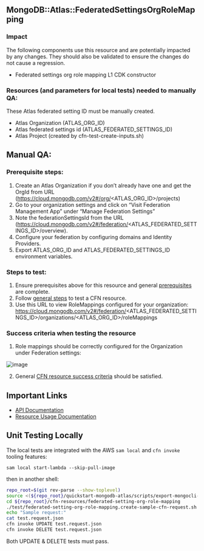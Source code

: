 ## MongoDB::Atlas::FederatedSettingsOrgRoleMapping

### Impact
The following components use this resource and are potentially impacted by any changes. They should also be validated to ensure the changes do not cause a regression.
- Federated settings org role mapping L1 CDK constructor


### Resources (and parameters for local tests) needed to manually QA:
These Atlas federated setting ID must be manually created.
- Atlas Organization (ATLAS_ORG_ID)
- Atlas federated settings id (ATLAS_FEDERATED_SETTINGS_ID)
- Atlas Project (created by cfn-test-create-inputs.sh)


## Manual QA:

### Prerequisite steps:
1. Create an Atlas Organization if you don’t already have one and get the OrgId from URL (https://cloud.mongodb.com/v2#/org/<ATLAS_ORG_ID>/projects)
2. Go to your organization settings and click on “Visit Federation Management App” under “Manage Federation Settings”
3. Note the federationSettingsId from the URL (https://cloud.mongodb.com/v2#/federation/<ATLAS_FEDERATED_SETTINGS_ID>/overview).
4. Configure your federation by configuring domains and Identity Providers.
5. Export ATLAS_ORG_ID and ATLAS_FEDERATED_SETTINGS_ID environment variables.

### Steps to test:
1. Ensure prerequisites above for this resource and general [prerequisites](../../../TESTING.md.md#prerequisites) are complete.
2. Follow [general steps](../../../TESTING.md.md#steps) to test a CFN resource.
3. Use this URL to view RoleMappings configured for your organization: https://cloud.mongodb.com/v2#/federation/<ATLAS_FEDERATED_SETTINGS_ID>/organizations/<ATLAS_ORG_ID>/roleMappings

### Success criteria when testing the resource
1. Role mappings should be correctly configured for the Organization under Federation settings:  

![image](https://user-images.githubusercontent.com/122359335/227274727-bee557f4-8def-467e-ad37-adcae1887911.png)

2. General [CFN resource success criteria](../../../TESTING.md.md#success-criteria-when-testing-the-resource) should be satisfied.

## Important Links
- [API Documentation](https://www.mongodb.com/docs/atlas/reference/api-resources-spec/#tag/Federated-Authentication/operation/createRoleMapping)
- [Resource Usage Documentation](https://www.mongodb.com/docs/atlas/security/manage-role-mapping/#role-mapping-process)

## Unit Testing Locally

The local tests are integrated with the AWS `sam local` and `cfn invoke` tooling features:

```
sam local start-lambda --skip-pull-image
```
then in another shell:
```bash
repo_root=$(git rev-parse --show-toplevel)
source <(${repo_root}/quickstart-mongodb-atlas/scripts/export-mongocli-config.py)
cd ${repo_root}/cfn-resources/federated-setting-org-role-mapping
./test/federated-setting-org-role-mapping.create-sample-cfn-request.sh Your Connected OrgID FederationSettingId > test.request.json 
echo "Sample request:"
cat test.request.json
cfn invoke UPDATE test.request.json 
cfn invoke DELETE test.request.json 
```

Both UPDATE & DELETE tests must pass.